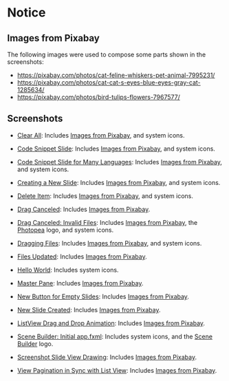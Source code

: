 # Notice

## Images from Pixabay

The following images were used to compose some parts shown in the screenshots:

- https://pixabay.com/photos/cat-feline-whiskers-pet-animal-7995231/
- https://pixabay.com/photos/cat-cat-s-eyes-blue-eyes-gray-cat-1285634/
- https://pixabay.com/photos/bird-tulips-flowers-7967577/

## Screenshots

- [Clear All](clear-all.png): Includes
  [Images from Pixabay](#images-from-pixabay), and system icons.

- [Code Snippet Slide](code-snippet-slide.png): Includes
  [Images from Pixabay](#images-from-pixabay), and system icons.

- [Code Snippet Slide for Many Languages](code-snippet-slide-for-many-languages.png):
  Includes [Images from Pixabay](#images-from-pixabay), and system icons.

- [Creating a New Slide](creating-a-new-slide.png):
  Includes [Images from Pixabay](#images-from-pixabay), and system icons.

- [Delete Item](delete-item.png): Includes
  [Images from Pixabay](#images-from-pixabay), and system icons.

- [Drag Canceled](drag-canceled.png): Includes
  [Images from Pixabay](#images-from-pixabay).

- [Drag Canceled: Invalid Files](drag-canceled-.-invalid-files.png): Includes
  [Images from Pixabay](#images-from-pixabay), the
  [Photopea](https://www.photopea.com) logo, and system icons.

- [Dragging Files](dragging-files.png): Includes
  [Images from Pixabay](#images-from-pixabay), and system icons.

- [Files Updated](files-updated.png): Includes
  [Images from Pixabay](#images-from-pixabay).

- [Hello World](hello-world.png): Includes system icons.

- [Master Pane](master-pane.png): Includes
  [Images from Pixabay](#images-from-pixabay).

- [New Button for Empty Slides](new-button-for-empty-slides.png): Includes
  [Images from Pixabay](#images-from-pixabay).

- [New Slide Created](new-slide-created.png): Includes
  [Images from Pixabay](#images-from-pixabay).

- [ListView Drag and Drop Animation](listview-drag-and-drop-animation.gif):
  Includes [Images from Pixabay](#images-from-pixabay).

- [Scene Builder: Initial app.fxml](scene-builder-.-initial-app.fxml.png):
  Includes system icons, and the
  [Scene Builder](https://gluonhq.com/products/scene-builder) logo.

- [Screenshot Slide View Drawing](screenshot-slide-view-drawing.png):
  Includes [Images from Pixabay](#images-from-pixabay).

- [View Pagination in Sync with List View](view-pagination-in-sync-with-list-view.png):
  Includes [Images from Pixabay](#images-from-pixabay).
